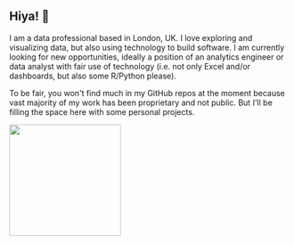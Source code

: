 ## Hiya! 👋

I am a data professional based in London, UK. I love exploring and visualizing data, but also using technology to build software. I am currently looking for new opportunities, ideally a position of an analytics engineer or data analyst with fair use of technology (i.e. not only Excel and/or dashboards, but also some R/Python please).

To be fair, you won't find much in my GitHub repos at the moment because vast majority of my work has been proprietary and not public. But I'll be filling the space here with some personal projects.

<img height=200 align="center" src="https://github-readme-stats.vercel.app/api/top-langs/?username=ospacil&size_weight=0.5&count_weight=0.5&layout=compact&hide=javascript,css,scss,html,lua&theme=transparent&langs_count=8" />
<!--
**ospacil/ospacil** is a ✨ _special_ ✨ repository because its `README.md` (this file) appears on your GitHub profile.

Here are some ideas to get you started:

- 🔭 I’m currently working on ...
- 🌱 I’m currently learning ...
- 👯 I’m looking to collaborate on ...
- 🤔 I’m looking for help with ...
- 💬 Ask me about ...
- 📫 How to reach me: ...
- 😄 Pronouns: ...
- ⚡ Fun fact: ...
-->
